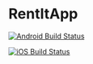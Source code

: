 # RentItApp

[![Android Build Status](https://build.appcenter.ms/v0.1/apps/88d0b5a4-9003-49cf-aa0b-b381549c02b3/branches/development/badge)](https://appcenter.ms)

[![iOS Build Status](https://build.appcenter.ms/v0.1/apps/6e12c1eb-a99d-4a47-a340-d2408c13bbda/branches/development/badge)](https://appcenter.ms)
